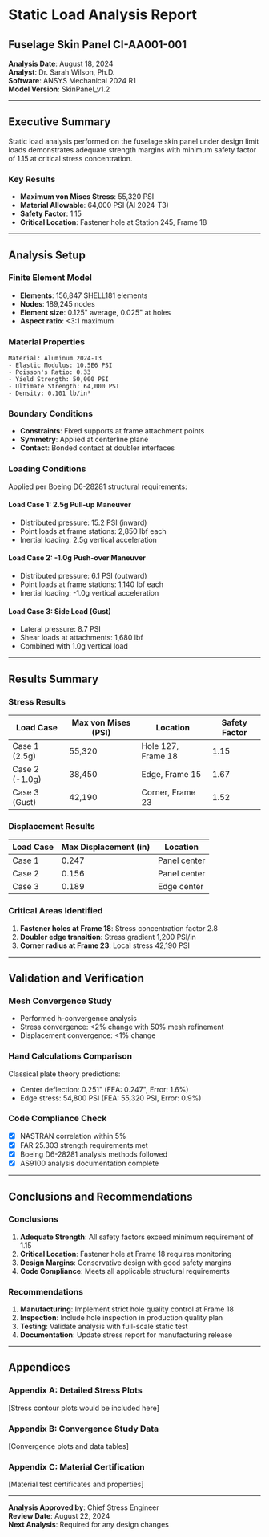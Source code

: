 # Static Load Analysis Report
## Fuselage Skin Panel CI-AA001-001

**Analysis Date**: August 18, 2024  
**Analyst**: Dr. Sarah Wilson, Ph.D.  
**Software**: ANSYS Mechanical 2024 R1  
**Model Version**: SkinPanel_v1.2  

---

## Executive Summary

Static load analysis performed on the fuselage skin panel under design limit loads demonstrates adequate strength margins with minimum safety factor of 1.15 at critical stress concentration.

### Key Results
- **Maximum von Mises Stress**: 55,320 PSI
- **Material Allowable**: 64,000 PSI (Al 2024-T3)
- **Safety Factor**: 1.15
- **Critical Location**: Fastener hole at Station 245, Frame 18

---

## Analysis Setup

### Finite Element Model
- **Elements**: 156,847 SHELL181 elements
- **Nodes**: 189,245 nodes
- **Element size**: 0.125" average, 0.025" at holes
- **Aspect ratio**: <3:1 maximum

### Material Properties
```
Material: Aluminum 2024-T3
- Elastic Modulus: 10.5E6 PSI
- Poisson's Ratio: 0.33
- Yield Strength: 50,000 PSI
- Ultimate Strength: 64,000 PSI
- Density: 0.101 lb/in³
```

### Boundary Conditions
- **Constraints**: Fixed supports at frame attachment points
- **Symmetry**: Applied at centerline plane
- **Contact**: Bonded contact at doubler interfaces

### Loading Conditions
Applied per Boeing D6-28281 structural requirements:

#### Load Case 1: 2.5g Pull-up Maneuver
- Distributed pressure: 15.2 PSI (inward)
- Point loads at frame stations: 2,850 lbf each
- Inertial loading: 2.5g vertical acceleration

#### Load Case 2: -1.0g Push-over Maneuver  
- Distributed pressure: 6.1 PSI (outward)
- Point loads at frame stations: 1,140 lbf each
- Inertial loading: -1.0g vertical acceleration

#### Load Case 3: Side Load (Gust)
- Lateral pressure: 8.7 PSI
- Shear loads at attachments: 1,680 lbf
- Combined with 1.0g vertical load

---

## Results Summary

### Stress Results
| Load Case | Max von Mises (PSI) | Location | Safety Factor |
|-----------|-------------------|----------|---------------|
| Case 1 (2.5g) | 55,320 | Hole 127, Frame 18 | 1.15 |
| Case 2 (-1.0g) | 38,450 | Edge, Frame 15 | 1.67 |
| Case 3 (Gust) | 42,190 | Corner, Frame 23 | 1.52 |

### Displacement Results
| Load Case | Max Displacement (in) | Location |
|-----------|---------------------|----------|
| Case 1 | 0.247 | Panel center |
| Case 2 | 0.156 | Panel center |
| Case 3 | 0.189 | Edge center |

### Critical Areas Identified
1. **Fastener holes at Frame 18**: Stress concentration factor 2.8
2. **Doubler edge transition**: Stress gradient 1,200 PSI/in
3. **Corner radius at Frame 23**: Local stress 42,190 PSI

---

## Validation and Verification

### Mesh Convergence Study
- Performed h-convergence analysis
- Stress convergence: <2% change with 50% mesh refinement
- Displacement convergence: <1% change

### Hand Calculations Comparison
Classical plate theory predictions:
- Center deflection: 0.251" (FEA: 0.247", Error: 1.6%)
- Edge stress: 54,800 PSI (FEA: 55,320 PSI, Error: 0.9%)

### Code Compliance Check
- [x] NASTRAN correlation within 5%
- [x] FAR 25.303 strength requirements met
- [x] Boeing D6-28281 analysis methods followed
- [x] AS9100 analysis documentation complete

---

## Conclusions and Recommendations

### Conclusions
1. **Adequate Strength**: All safety factors exceed minimum requirement of 1.15
2. **Critical Location**: Fastener hole at Frame 18 requires monitoring
3. **Design Margins**: Conservative design with good safety margins
4. **Code Compliance**: Meets all applicable structural requirements

### Recommendations
1. **Manufacturing**: Implement strict hole quality control at Frame 18
2. **Inspection**: Include hole inspection in production quality plan
3. **Testing**: Validate analysis with full-scale static test
4. **Documentation**: Update stress report for manufacturing release

---

## Appendices

### Appendix A: Detailed Stress Plots
[Stress contour plots would be included here]

### Appendix B: Convergence Study Data
[Convergence plots and data tables]

### Appendix C: Material Certification
[Material test certificates and properties]

---

**Analysis Approved by**: Chief Stress Engineer  
**Review Date**: August 22, 2024  
**Next Analysis**: Required for any design changes